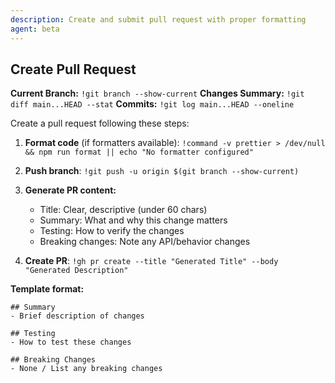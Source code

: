 ```yaml
---
description: Create and submit pull request with proper formatting
agent: beta
---
```


## Create Pull Request

**Current Branch:** `!git branch --show-current`
**Changes Summary:** `!git diff main...HEAD --stat`
**Commits:** `!git log main...HEAD --oneline`

Create a pull request following these steps:

1. **Format code** (if formatters available): `!command -v prettier > /dev/null && npm run format || echo "No formatter configured"`

2. **Push branch**: `!git push -u origin $(git branch --show-current)`

3. **Generate PR content:**
   - Title: Clear, descriptive (under 60 chars)
   - Summary: What and why this change matters
   - Testing: How to verify the changes
   - Breaking changes: Note any API/behavior changes

4. **Create PR**: `!gh pr create --title "Generated Title" --body "Generated Description"`

**Template format:**
```
## Summary
- Brief description of changes

## Testing
- How to test these changes

## Breaking Changes
- None / List any breaking changes
```